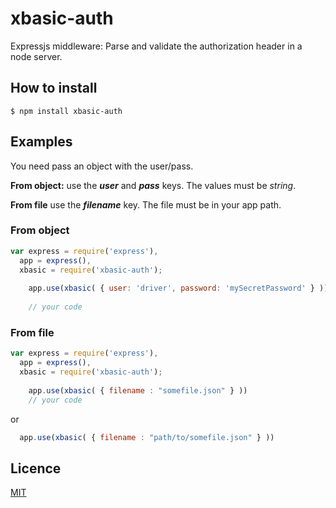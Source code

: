 # xbasic-auth

Expressjs middleware: Parse and validate the authorization header in a node server.

## How to install
```
$ npm install xbasic-auth
```


## Examples

You need pass an object with the user/pass.

**From object:** use the ***user*** and ***pass*** keys. The values must be *string*.

**From file** use the ***filename*** key. The file must be in your app path.

### From object

```js
var express = require('express'),
  app = express(),
  xbasic = require('xbasic-auth');
	
	app.use(xbasic( { user: 'driver', password: 'mySecretPassword' } ))
	
	// your code

```

### From file


```js
var express = require('express'),
  app = express(),
  xbasic = require('xbasic-auth');
	
	app.use(xbasic( { filename : "somefile.json" } ))
	// your code

```
or

```js
  app.use(xbasic( { filename : "path/to/somefile.json" } ))
```

## Licence
[MIT](LICENSE)
